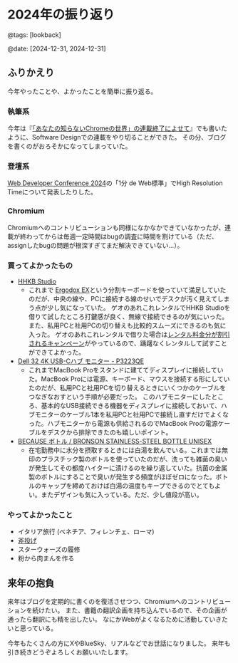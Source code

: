 # 2024年の振り返り

@tags: [lookback]

@date: [2024-12-31, 2024-12-31]

## ふりかえり

今年やったことや、よかったことを簡単に振り返る。

### 執筆系

今年は『[「あなたの知らないChromeの世界」の連載終了によせて](https://blog.bokken.io/articles/2024-10-18/unknown-chrome-world.html)』でも書いたように、Software Designでの連載をやり切ることができた。
その分、ブログを書くのがおろそかになってしまっていた。

### 登壇系

[Web Developer Conference 2024](https://web-study.connpass.com/event/321711/)の「1分 de Web標準」でHigh Resolution Timeについて発表したりした。

### Chromium

Chromiumへのコントリビューションも同様になかなかできていなかったが、連載が終わってからは毎週一定時間はbugの調査に時間を割けている（ただ、assignしたbugの問題が根深すぎてまだ解決できていない…）。

### 買ってよかったもの

* [HHKB Studio](https://happyhackingkb.com/jp/products/studio/)
    * これまで [Ergodox EX](https://ergodox-ez.com/)という分割キーボードを使っていて満足していたのだが、中央の線や、PCに接続する線のせいでデスクが汚く見えてしまう点が少し気になっていた。
      ゲオのあれこれレンタルでHHKB Studioを借りて試したところ打鍵感が良く、無線で接続できるのが気にいった。また、私用PCと社用PCの切り替えも比較的スムーズにできるのも気に入った。
      ゲオのあれこれレンタルで借りた場合は[レンタル料金分が割引されるキャンペーン](https://happyhackingkb.com/jp/news/promo/04/)がやっているので、躊躇なくレンタルして試すことができてよかった。
* [Dell 32 4K USB-Cハブ モニター - P3223QE](https://www.dell.com/ja-jp/shop/dell-32-4k-usb-c%E3%83%8F%E3%83%96-%E3%83%A2%E3%83%8B%E3%82%BF%E3%83%BC-p3223qe/apd/210-beyq/%E3%83%A2%E3%83%8B%E3%82%BF%E3%83%BC-%E3%83%A2%E3%83%8B%E3%82%BF%E3%83%BC%E7%94%A8%E5%91%A8%E8%BE%BA%E6%A9%9F%E5%99%A8)
    * これまでMacBook Proをスタンドに建ててディスプレイに接続していた。MacBook Proには電源、キーボード、マウスを接続する形にしていたのだが、私用PCと社用PCを切り替えるときにいくつかのケーブルをつなぎなおすという手順が必要だった。
      このハブモニターにしたところ、基本的なUSB接続できる機器をディスプレイに接続しておいて、ハブモニターのケーブル1本を私用PCと社用PCで接続し直すだけでよくなった。ハブモニターから電源も供給されるのでMacBook Proの電源ケーブルをデスクから排除できたのも嬉しいポイント。
* [BECAUSE ボトル / BRONSON STAINLESS-STEEL BOTTLE UNISEX](https://store.sanyo-shokai.co.jp/products/42y19399?variant=48380899000632)
    * 在宅勤務中に水分を摂取するときには白湯を飲んでいる。これまでは無印のプラスチック製のボトルを使っていたのだが、洗っても雑菌の臭いが発生してその都度ハイターに漬けるのを繰り返していた。抗菌の金属製のボトルにすることで臭いが発生する頻度がほぼゼロになった。ボトルのキャップを締めておけば白湯の温度もキープできるのでとてもよい。またデザインも気に入っている。ただ、少し値段が高い。

### やってよかったこと

* イタリア旅行 (ベネチア、フィレンチェ、ローマ)
* [斧投げ](https://theaxethrowingbar.com/)
* スターウォーズの履修
* 粉から肉まんを作る

## 来年の抱負

来年はブログを定期的に書くのを復活させつつ、Chromiumへのコントリビューションを続けたい。
また、書籍の翻訳企画を持ち込んでいるので、その企画が通ったら翻訳にも精を出したい。
なにかWebがよくなるために活動していきたいと思っている。

今年もたくさんの方にXやBlueSky、リアルなどでお世話になりました。
来年も引き続きどうぞよろしくお願いいたします。
